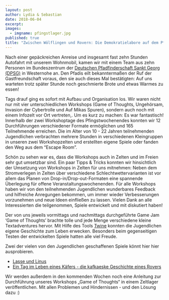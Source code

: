 ```yaml
---
layout: post
author: Lydia & Sebastian
date: 2018-06-04
excerpt: 
images:
  - imgname: pfingstlager.jpg
published: true
title: "Zwischen Wölflingen und Rovern: Die Demokratielabore auf dem Pfingstlager der DPSG"
---
```


Nach einer gepäckreichen Anreise und insgesamt fast zehn Stunden Autofahrt mit unserem Wohnmobil, kamen wir mit einem Team aus zehn Personen im Bundeszentrum der [Deutschen Pfadfinderschaft Sankt Georg (DPSG)](https://dpsg.de/de/startseite.html) in Westernohe an. Den Pfadis eilt bekanntermaßen der Ruf der Gastfreundschaft voraus, den sie auch dieses Mal bestätigten: Auf uns warteten trotz später Stunde noch geschmierte Brote und etwas Warmes zu essen!

Tags drauf ging es sofort mit Aufbau und Organisation los. Wir waren nicht nur mit vier unterschiedlichen Workshops (Game of Thoughts, Ungehörsam, Invasion der Cybertrolle und Auf Mikas Spuren), sondern auch noch mit einem Infozelt vor Ort vertreten,. Um es kurz zu machen: Es war fantastisch! Innerhalb der zwei Workshoptage des Pfingstwochenendes konnten wir 12 Durchführungen verschiedener Formate ermöglichen und 165 Teilnehmende erreichen. Die im Alter von 10 - 22 Jahren teilnehmenden Jugendlichen verbrachten mehrere Stunden in verschiedenen Kleingruppen in unseren zwei Workshopzelten und erstellten eigene Spiele oder fanden den Weg aus dem “Escape Room”. 

Schön zu sehen war es, dass die Workshops auch in Zelten und im Freien sehr gut umsetzbar sind. Ein paar Tipps & Tricks konnten wir hinsichtlich der Umsetzung von Workshops in Zelten für uns mitnehmen: Neben dem Stromverlegen in Zelten über verschiedene Schlechtwettervarianten ist vor allem das Planen von Drop-in/Drop-out-Formaten eine spannende Überlegung für offene Veranstaltungswochenenden. Für alle Workshops haben wir von den teilnehmenden Jugendlichen wunderbares Feedback und hilfreiche Anregungen bekommen, um immer wieder Verbesserungen vorzunehmen und neue Ideen einfließen zu lassen. Vielen Dank an alle Interessierten die teilgenommen, Spiele entwickelt und mit diskutiert haben! 

Der von uns jeweils vormittags und nachmittags durchgeführte Game Jam ‘Game of Thoughts’ brachte tolle und jede Menge verschiedene kleine Textadventures hervor. Mit Hilfe des Tools [Twine](http://www.twinery.org/) konnten die Jugendlichen eigene Geschichte zum Leben erwecken. Besonders beim gegenseitigen Testen der entwickelten Spiele hatten alle viel Freude. 

Zwei der vielen von den Jugendlichen geschaffenen Spiele könnt hier hier ausprobieren.

- [Lasse und Linus](https://cdn.rawgit.com/okfde/demokratielabore/0a2d80af/workshops/Ergebnisse/DPSG-Pfingstlager/VON%20LINUS%20UND%20LASSE%20STAMM%20SUGAMBRER%2019.05.2018.html) 
- [Ein Tag im Leben eines Käfers - die kafkaeske Geschichte eines Rovers](https://cdn.rawgit.com/okfde/demokratielabore/0a2d80af/workshops/Ergebnisse/DPSG-Pfingstlager/Ein%20Tag%20im%20Leben%20eines%20K_fers.html)

Wir werden außerdem in den kommenden Wochen noch eine Anleitung zur Durchführung unseres Workshops „Game of Thoughts“ in einem Zeltlager veröffentlichen. Mit allen Problemen und Hindernissen - und den Lösung dazu :)